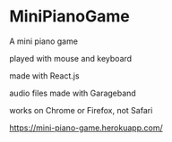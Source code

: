 # MiniPianoGame

A mini piano game

played with mouse and keyboard 

made with React.js

audio files made with Garageband

works on Chrome or Firefox, not Safari

https://mini-piano-game.herokuapp.com/

